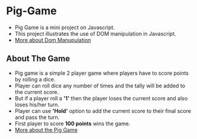 # Pig-Game
- Pig Game is a mini project on Javascript.
- This project illustrates the use of DOM manipulation in Javascript.
- [More about Dom Manupulation](https://developer.mozilla.org/en-US/docs/Learn/JavaScript/Client-side_web_APIs/Manipulating_documents)

## About The Game
- Pig game is a simple 2 player game where players have to score points by rolling a dice.
- Player can roll dice any number of times and the tally will be added to the current score.
- But if a player roll a **'1'** then the player loses the current score and also loses his/her turn.
- Player can use **'Hold'** option to add the current score to their final score and pass the turn.
- First player to score **100 points** wins the game.
- [More about the Pig Game](https://en.wikipedia.org/wiki/Pig_(dice_game))
